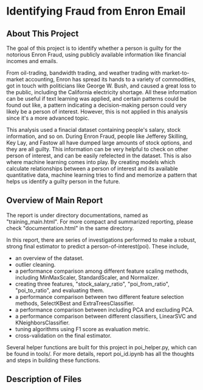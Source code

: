 # Identifying Fraud from Enron Email

## About This Project

The goal of this project is to identify whether a person is guilty for the notorious Enron Fraud, using publicly available information like financial incomes and emails.

From oil-trading, bandwidth trading, and weather trading with market-to-market accounting, Enron has spread its hands to a variety of commodities, got in touch with politicians like George W. Bush, and caused a great loss to the public, including the California electricity shortage. All these information can be useful if text learning was applied, and certain patterns could be found out like, a pattern indicating a decision-making person could very likely be a person of interest. However, this is not applied in this analysis since it's a more advanced topic.

This analysis used a finacial dataset containing people's salary, stock information, and so on. During Enron Fraud, people like Jefferey Skilling, Key Lay, and Fastow all have dumped large amounts of stock options, and they are all guilty. This information can be very helpful to check on other person of interest, and can be easily refelected in the dataset. This is also where machine learning comes into play. By creating models which calculate relationships between a person of interest and its available quantitative data, machine learning tries to find and memorize a pattern that helps us identify a guilty person in the future.

## Overview of Main Report

The report is under directory documentations, named as "training_main.html". For more compact and summarized reporting, please check "documentation.html" in the same directory.

In this report, there are series of investigations performed to make a robust, strong final estimator to predict a person-of-interest(poi). These include,
- an overview of the dataset.
- outlier cleaning.
- a performance comparison among different feature scaling methods, including MinMaxScaler, StandardScaler, and Normalizer.
- creating three features, "stock_salary_ratio", "poi_from_ratio", "poi_to_ratio", and evaluating them.
- a performance comparison between two different feature selection methods, SelectKBest and ExtraTreesClassifier.
- a performance comparison between including PCA and excluding PCA.
- a performance comparison between different classifiers, LinearSVC and KNeighborsClassifier.
- tuning algorithms using F1 score as evaluation metric.
- cross-validation on the final estimator.

Several helper functions are built for this project in poi_helper.py, which can be found in tools/. For more details, report poi_id.ipynb has all the thoughts and steps in building these functions.

## Description of Files